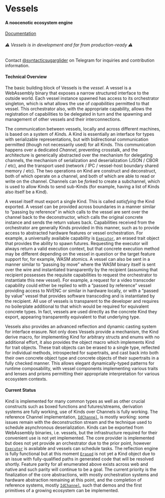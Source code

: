 # Vessels
#### A noocenotic ecosystem engine
[Documentation](https://noocene.github.io/vessels)

###### ⚠️ Vessels is in development and far from production-ready ⚠️

Contact [@syntacticsugarglider](https://t.me/syntacticsugarglider) on Telegram for inquiries and contribution information.

#### Technical Overview

The basic building block of Vessels is the *vessel*. A vessel is a WebAssembly binary that exposes a narrow structured interface to the outside world. Each vessel instance spawned has access to its orchestrator singleton, which is what allows the use of *capabilities* permitted to that vessel. This orchestrator also, with the appropriate capability, allows the registration of capabilities to be delegated in turn and the spawning and management of other vessels and their interconnections.

The communication between vessels, locally and across different machines, is based on a system of *Kind*s. A Kind is essentially an interface for types with serializable representations, but with bidirectional communication permitted (though not necessarily used) for all Kinds. This communication happens over a dedicated *Channel*, preventing crosstalk, and the architecture is generically abstracted over the mechanism for delegating channels, the mechanism of serialization and deserialization (JSON / CBOR / etc), and the transport used (network / IPC / vessel-host boundary shared memory / etc). The two operations on Kind are construct and deconstruct, both of which operate on a channel, and both of which are able to read or write on the channel. Channels can be *fork*ed to create a subchannel, which is used to allow Kinds to send sub-Kinds (for example, having a list of Kinds also itself be a Kind).

A vessel itself must export a single Kind. This is called *satisfying* the Kind exported. A vessel can be provided across boundaries in a manner similar to “passing by reference” in which calls to the vessel are sent over the channel back to the deconstructor, which calls the original concrete instance and sends the return values back. Capabilities received from the orchestrator are generally Kinds provided in this manner, such as to provide access to abstracted hardware features or vessel orchestration. For example, a universally available capability is [`Executor`](https://noocene.github.io/vessels/docs/core/executor/type.Executor.html), an erased trait object that provides the ability to spawn futures. Requesting the executor will always return a valid execution context, but that concrete execution method may be different depending on the vessel in question or the target feature support for, for example, WASM atomics. A vessel can also be sent in a manner similar to “passing by move” where the WASM binary itself is sent over the wire and instantiated transparently by the recipient (assuming that recipient possesses the requisite capabilities to request the orchestrator to instantiate this new vessel). For example, a request for a video transcoder capability could either be replied to with a “passed by reference” vessel providing access to NVENC or similar in hardware locally, or with a “passed by value” vessel that provides software transcoding and is instantiated by the recipient. All use of vessels is transparent to the developer and requires no boilerplate additional to that which would be required for equivalent concrete types. In fact, vessels are used directly as the concrete Kind they export, appearing transparently equivalent to that underlying type.

Vessels also provides an advanced reflection and dynamic casting system for interface erasure. Not only does Vessels provide a mechanism, the Kind derive macro, for implementing Kind for arbitrary structs and enums with no additional effort, it also provides the object macro which implements Kind for trait objects. These trait objects can be erased to a single type, reflected for individual methods, introspected for supertraits, and cast back into both their own concrete object type and concrete objects of their supertraits in a fully checked manner. This allows elegant dynamically-typed patterns for runtime composability, with vessel components implementing various traits and lenses and prisms permitting their appropriate interpretation for various ecosystem contexts.

#### Current Status

Kind is implemented for many common types as well as other crucial constructs such as boxed functions and futures/streams, derivation systems are fully working, use of Kinds over Channels is fully working. The reference Channel implementation, [`IdChannel`](https://noocene.github.io/vessels/docs/channel/id_channel/struct.IdChannel.html), is mostly working: some issues remain with the deconstruction stream and the technique used to schedule asynchronous deserialization. Kinds can be exported from WebAssembly binaries, i.e. vessels, but the infrastructure required for their convenient use is not yet implemented. The core provider is implemented but does not yet provide an orchestrator due to the prior point, however [`Executor`](https://noocene.github.io/vessels/docs/core/executor/type.Executor.html) is available and vessels can schedule tasks. The reflection engine is fully functional but at this moment [`Erased`](https://noocene.github.io/vessels/docs/reflection/trait.Erased.html) is not yet a Kind object due to an issue with fully-qualified paths in generated code that will be resolved shortly. Feature parity for all enumerated above exists across web and native and such parity will continue to be a goal. The current priority is the finalization of the core abstractions, with mostly orchestration systems and hardware abstraction remaining at this point, and the completion of reference systems, mostly [`IdChannel`](https://noocene.github.io/vessels/docs/channel/id_channel/struct.IdChannel.html), such that demos and the first primitives of a growing ecosystem can be implemented.

